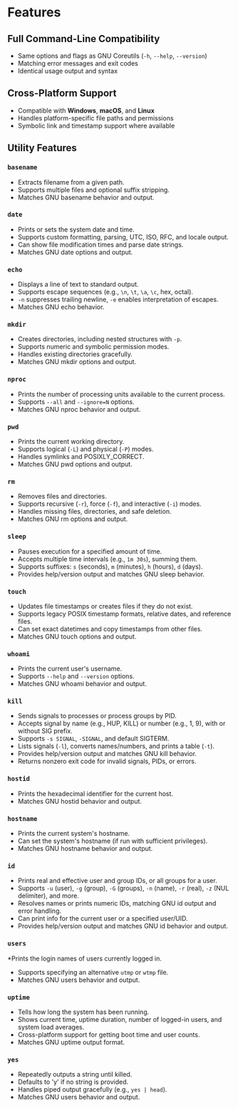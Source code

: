 # Features

## Full Command-Line Compatibility

* Same options and flags as GNU Coreutils (`-h`, `--help`, `--version`)
* Matching error messages and exit codes
* Identical usage output and syntax

## Cross-Platform Support

* Compatible with **Windows**, **macOS**, and **Linux**
* Handles platform-specific file paths and permissions
* Symbolic link and timestamp support where available

## Utility Features

### `basename`
* Extracts filename from a given path.
* Supports multiple files and optional suffix stripping.
* Matches GNU basename behavior and output.

### `date`
* Prints or sets the system date and time.
* Supports custom formatting, parsing, UTC, ISO, RFC, and locale output.
* Can show file modification times and parse date strings.
* Matches GNU date options and output.

### `echo`
* Displays a line of text to standard output.
* Supports escape sequences (e.g., `\n`, `\t`, `\a`, `\c`, hex, octal).
* `-n` suppresses trailing newline, `-e` enables interpretation of escapes.
* Matches GNU echo behavior.

### `mkdir`
* Creates directories, including nested structures with `-p`.
* Supports numeric and symbolic permission modes.
* Handles existing directories gracefully.
* Matches GNU mkdir options and output.

### `nproc`
* Prints the number of processing units available to the current process.
* Supports `--all` and `--ignore=N` options.
* Matches GNU nproc behavior and output.

### `pwd`
* Prints the current working directory.
* Supports logical (`-L`) and physical (`-P`) modes.
* Handles symlinks and POSIXLY_CORRECT.
* Matches GNU pwd options and output.

### `rm`
* Removes files and directories.
* Supports recursive (`-r`), force (`-f`), and interactive (`-i`) modes.
* Handles missing files, directories, and safe deletion.
* Matches GNU rm options and output.

### `sleep`
* Pauses execution for a specified amount of time.
* Accepts multiple time intervals (e.g., `1m 30s`), summing them.
* Supports suffixes: `s` (seconds), `m` (minutes), `h` (hours), `d` (days).
* Provides help/version output and matches GNU sleep behavior.

### `touch`
* Updates file timestamps or creates files if they do not exist.
* Supports legacy POSIX timestamp formats, relative dates, and reference files.
* Can set exact datetimes and copy timestamps from other files.
* Matches GNU touch options and output.

### `whoami`
* Prints the current user's username.
* Supports `--help` and `--version` options.
* Matches GNU whoami behavior and output.

### `kill`
* Sends signals to processes or process groups by PID.
* Accepts signal by name (e.g., HUP, KILL) or number (e.g., 1, 9), with or without SIG prefix.
* Supports `-s SIGNAL`, `-SIGNAL`, and default SIGTERM.
* Lists signals (`-l`), converts names/numbers, and prints a table (`-t`).
* Provides help/version output and matches GNU kill behavior.
* Returns nonzero exit code for invalid signals, PIDs, or errors.

### `hostid`
* Prints the hexadecimal identifier for the current host.
* Matches GNU hostid behavior and output.

### `hostname`
* Prints the current system's hostname.
* Can set the system's hostname (if run with sufficient privileges).
* Matches GNU hostname behavior and output.

### `id`
* Prints real and effective user and group IDs, or all groups for a user.
* Supports `-u` (user), `-g` (group), `-G` (groups), `-n` (name), `-r` (real), `-z` (NUL delimiter), and more.
* Resolves names or prints numeric IDs, matching GNU id output and error handling.
* Can print info for the current user or a specified user/UID.
* Provides help/version output and matches GNU id behavior and output.

### `users`
*Prints the login names of users currently logged in.
* Supports specifying an alternative `utmp` or `wtmp` file.
* Matches GNU users behavior and output.

### `uptime`
* Tells how long the system has been running.
* Shows current time, uptime duration, number of logged-in users, and system load averages.
* Cross-platform support for getting boot time and user counts.
* Matches GNU uptime output format.

### `yes`
* Repeatedly outputs a string until killed.
* Defaults to 'y' if no string is provided.
* Handles piped output gracefully (e.g., `yes | head`).
* Matches GNU users behavior and output.
